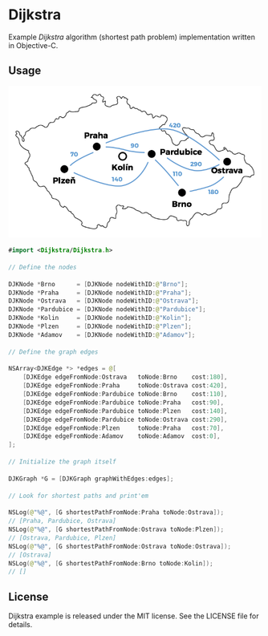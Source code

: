 # Dijkstra

Example _Dijkstra_ algorithm (shortest path problem) implementation written in Objective-C.

## Usage

![Example usage](https://raw.githubusercontent.com/username0x0a/Dijkstra/master/example.png)

```swift
#import <Dijkstra/Dijkstra.h>

// Define the nodes

DJKNode *Brno      = [DJKNode nodeWithID:@"Brno"];
DJKNode *Praha     = [DJKNode nodeWithID:@"Praha"];
DJKNode *Ostrava   = [DJKNode nodeWithID:@"Ostrava"];
DJKNode *Pardubice = [DJKNode nodeWithID:@"Pardubice"];
DJKNode *Kolin     = [DJKNode nodeWithID:@"Kolin"];
DJKNode *Plzen     = [DJKNode nodeWithID:@"Plzen"];
DJKNode *Adamov    = [DJKNode nodeWithID:@"Adamov"];

// Define the graph edges

NSArray<DJKEdge *> *edges = @[
	[DJKEdge edgeFromNode:Ostrava   toNode:Brno    cost:180],
	[DJKEdge edgeFromNode:Praha     toNode:Ostrava cost:420],
	[DJKEdge edgeFromNode:Pardubice toNode:Brno    cost:110],
	[DJKEdge edgeFromNode:Pardubice toNode:Praha   cost:90],
	[DJKEdge edgeFromNode:Pardubice toNode:Plzen   cost:140],
	[DJKEdge edgeFromNode:Pardubice toNode:Ostrava cost:290],
	[DJKEdge edgeFromNode:Plzen     toNode:Praha   cost:70],
	[DJKEdge edgeFromNode:Adamov    toNode:Adamov  cost:0],
];

// Initialize the graph itself

DJKGraph *G = [DJKGraph graphWithEdges:edges];

// Look for shortest paths and print'em

NSLog(@"%@", [G shortestPathFromNode:Praha toNode:Ostrava]);
// [Praha, Pardubice, Ostrava]
NSLog(@"%@", [G shortestPathFromNode:Ostrava toNode:Plzen]);
// [Ostrava, Pardubice, Plzen]
NSLog(@"%@", [G shortestPathFromNode:Ostrava toNode:Ostrava]);
// [Ostrava]
NSLog(@"%@", [G shortestPathFromNode:Brno toNode:Kolin]);
// []
```

## License

Dijkstra example is released under the MIT license. See the LICENSE file for details.